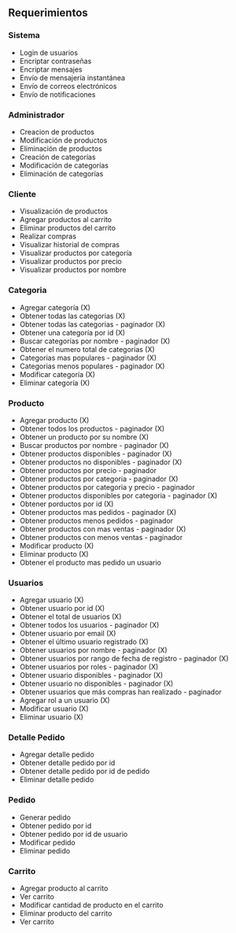 ## Requerimientos 

### Sistema 
- Login de usuarios
- Encriptar contraseñas
- Encriptar mensajes
- Envío de mensajería instantánea 
- Envío de correos electrónicos
- Envío de notificaciones

### Administrador
- Creacion de productos
- Modificación de productos
- Eliminación de productos
- Creación de categorías
- Modificación de categorías
- Eliminación de categorías


### Cliente
- Visualización de productos
- Agregar productos al carrito
- Eliminar productos del carrito
- Realizar compras
- Visualizar historial de compras
- Visualizar productos por categoría
- Visualizar productos por precio
- Visualizar productos por nombre

### Categoria
- Agregar categoría (X)
- Obtener todas las categorias (X)
- Obtener todas las categorias - paginador (X)
- Obtener una categoría por id (X)
- Buscar categorías por nombre - paginador (X)
- Obtener el numero total de categorias (X)
- Categorias mas populares - paginador (X)
- Categorias menos populares - paginador (X)
- Modificar categoría (X)
- Eliminar categoría (X)

### Producto
- Agregar producto (X)
- Obtener todos los productos - paginador (X)
- Obtener un producto por su nombre (X)
- Buscar productos por nombre - paginador (X)
- Obtener productos disponibles - paginador (X)
- Obtener productos no disponibles - paginador (X)
- Obtener productos por precio - paginador 
- Obtener productos por categoria - paginador (X)
- Obtener productos por categoria y precio - paginador 
- Obtener productos disponibles por categoria - paginador (X)
- Obtener porductos por id (X)
- Obtener productos mas pedidos - paginador (X)
- Obtener productos menos pedidos - paginador 
- Obtener productos con mas ventas - paginador (X)
- Obtener productos con menos ventas - paginador
- Modificar producto (X)
- Eliminar producto (X)
- Obtener el producto mas pedido un usuario

### Usuarios
- Agregar usuario (X)
- Obtener usuario por id (X) 
- Obtener el total de usuarios (X)
- Obtener todos los usuarios - paginador (X)
- Obtener usuario por email (X)
- Obtener el último usuario registrado (X)
- Obtener usuarios por nombre - paginador (X) 
- Obtener usuarios por rango de fecha de registro - paginador (X)
- Obtener usuarios por roles - paginador (X)
- Obtener usuario disponibles - paginador (X)
- Obtener usuario no disponibles - paginador (X)
- Obtener usuarios que más compras han realizado - paginador
- Agregar rol a un usuario (X)
- Modificar usuario (X)
- Eliminar usuario (X)

### Detalle Pedido
- Agregar detalle pedido
- Obtener detalle pedido por id
- Obtener detalle pedido por id de pedido
- Eliminar detalle pedido

### Pedido 
- Generar pedido 
- Obtener pedido por id
- Obtener pedido por id de usuario
- Modificar pedido
- Eliminar pedido

### Carrito
- Agregar producto al carrito
- Ver carrito
- Modificar cantidad de producto en el carrito
- Eliminar producto del carrito
- Ver carrito
